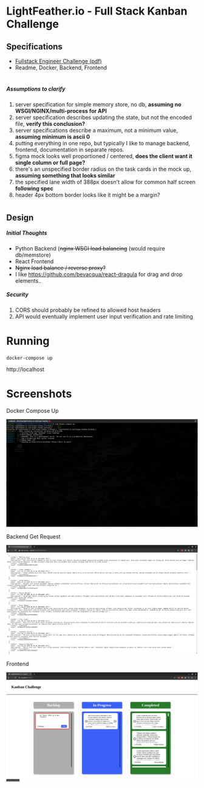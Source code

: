 # LightFeather.io - Full Stack Kanban Challenge

## Specifications

* [Fullstack Engineer Challenge (pdf)](documentation/specification/Fullstack%20Engineer%20Challenge%202.0.pdf)
* Readme, Docker, Backend, Frontend

#
##### Assumptions to clarify
1. server specification for simple memory store, no db, **assuming no WSGI/NGINX/multi-process for API**
2. server specification describes updating the state, but not the encoded file, **verify this conclusion?**
3. server specifications describe a maximum, not a minimum value, **assuming minimum is ascii 0**
4. putting everything in one repo, but typically I like to manage backend, frontend, documentation in separate repos.
5. figma mock looks well proportioned / centered, **does the client want it single column or full page?**
6. there's an unspecified border radius on the task cards in the mock up, **assuming something that looks similar**
7. the specified lane width of 388px doesn't allow for common half screen **following spec**
8. header 4px bottom border looks like it might be a margin?
#
#

## Design

##### Initial Thoughts

* Python Backend (~~nginx WSGI load balancing~~ (would require db/memstore)
* React Frontend
* ~~Nginx load balance / reverse proxy?~~
* I like https://github.com/bevacqua/react-dragula for drag and drop elements..

##### Security
1. CORS should probably be refined to allowed host headers
2. API would eventually implement user input verification and rate limiting

# Running
```shell script
docker-compose up
```

http://localhost

# Screenshots

Docker Compose Up

![](documentation/screenshots/docker-compose_up.png)

Backend Get Request

![](documentation/screenshots/backend_GET.png)

Frontend

![](documentation/screenshots/frontend.png)
